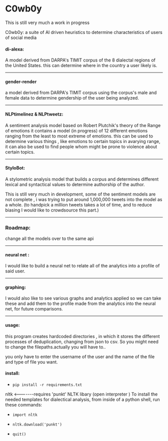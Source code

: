 # C0wb0y

This is still very much a work in progress


C0wb0y: a suite of AI driven heuristics to determine characteristics of users of social media




#### di-alexa: 

A  model derived from DARPA's TIMIT corpus of the 8 dialectal regions of the United States.
this can determine where in the country a user likely is.

---

#### gender-render
a model derived from DARPA's TIMIT corpus using the corpus's male and female data to determine gendership of the user being analyzed.

---


#### NLPtimelinez & NLPtweetz:

A sentiment analysis model based on Robert Plutchik's theory of the Range of emotions it contains a model (in progress) of 12 different emotions ranging from the least to most extreme of emotions.
this can be used to determine various things , like emotions to certain topics in avarying range, it can also be used to find people whom might be prone to violence about certain topics.

---


#### StyloBot: 
A stylometric analysis model that builds a corpus and determines different lexical and syntactical values to determine authorship of the author.

This is still very much in development, some of the sentiment models are not complete , i was trying to put around 1,000,000 tweets into the model as a whole. (to handpick a million tweets takes a lot of time, and to reduce biasing I would like to crowdsource this part.)  

---

### Roadmap:


change all the models over to the same api

---

#### neural net :
I would like to build a neural net to relate all of the analytics into a profile of said user.

---

#### graphing: 
I would also like to see various graphs and analytics applied so we can take these and add them to the profile made from the analytics into the neural net, for future comparisons. 

---

#### usage:

this program creates hardcoded directories , in which it stores the different processes of deduplication, changing from json to csv. So you might need to change the filepaths.actually you will have to..

you only have to enter the username of the user and the name of the file and type of file you want.


#### install:
- ```pip install -r requirements.txt```

nltk       <-------requires 'punkt' NLTK  libary 
(open interpreter ) 
To install the needed templates for dialectical analysis, from inside of a python shell, run these commands:

- ```import nltk```

- ```nltk.download('punkt')```

- ```quit()```


